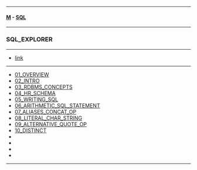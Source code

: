 
---

#### [M](https://github.com/ttltrk/TTT/blob/master/menu.md) - [SQL](https://github.com/ttltrk/TTT/blob/master/SQL/SQL.md)

---

### SQL_EXPLORER

---

* [link](https://mylearn.oracle.com/ou/learning-path/oracle-sql-explorer/79918)

---

* [01_OVERVIEW](https://github.com/ttltrk/TTT/blob/master/SQL/SQL_EXPLORER/01_OVERVIEW/01_OVERVIEW.md)
* [02_INTRO](https://github.com/ttltrk/TTT/blob/master/SQL/SQL_EXPLORER/02_INTRO/02_INTRO.md)
* [03_RDBMS_CONCEPTS](https://github.com/ttltrk/TTT/blob/master/SQL/SQL_EXPLORER/03_RDBMS_CONCEPTS/03_RDBMS_CONCEPTS.md)
* [04_HR_SCHEMA](https://github.com/ttltrk/TTT/blob/master/SQL/SQL_EXPLORER/04_HR_SCHEMA/04_HR_SCHEMA.md)
* [05_WRITING_SQL](https://github.com/ttltrk/TTT/blob/master/SQL/SQL_EXPLORER/05_WRITING_SQL/05_WRITING_SQL.md)
* [06_ARITHMETIC_SQL_STATEMENT](https://github.com/ttltrk/TTT/blob/master/SQL/SQL_EXPLORER/06_ARITHMETIC_SQL_STATEMENT/06_ARITHMETIC_SQL_STATEMENT.md)
* [07_ALIASES_CONCAT_OP](https://github.com/ttltrk/TTT/blob/master/SQL/SQL_EXPLORER/07_ALIASES_CONCAT_OP/07_ALIASES_CONCAT_OP.md)
* [08_LITERAL_CHAR_STRING](https://github.com/ttltrk/TTT/blob/master/SQL/SQL_EXPLORER/08_LITERAL_CHAR_STRING/08_LITERAL_CHAR_STRING.md)
* [09_ALTERNATIVE_QUOTE_OP](https://github.com/ttltrk/TTT/blob/master/SQL/SQL_EXPLORER/09_ALTERNATIVE_QUOTE_OP/09_ALTERNATIVE_QUOTE_OP.md)
* [10_DISTINCT](https://github.com/ttltrk/TTT/blob/master/SQL/SQL_EXPLORER/10_DISTINCT/10_DISTINCT.md)
* []()
* []()
* []()
* []()

---
